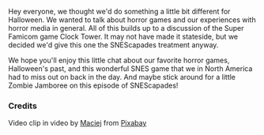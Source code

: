 Hey everyone, we thought we'd do something a little bit different for Halloween. We wanted to talk about horror games and our experiences with horror media in general. All of this builds up to a discussion of the Super Famicom game Clock Tower. It may not have made it stateside, but we decided we'd give this one the SNEScapades treatment anyway.

We hope you'll enjoy this little chat about our favorite horror games, Halloween's past, and this wonderful SNES game that we in North America had to miss out on back in the day. And maybe stick around for a little Zombie Jamboree on this episode of SNEScapades!

### Credits

Video clip in video by [Maciej](https://pixabay.com/users/macb3t-8900437/?utm_source=link-attribution&utm_medium=referral&utm_campaign=video&utm_content=16160) from [Pixabay]("https://pixabay.com//?utm_source=link-attribution&utm_medium=referral&utm_campaign=video&utm_content=19627")
